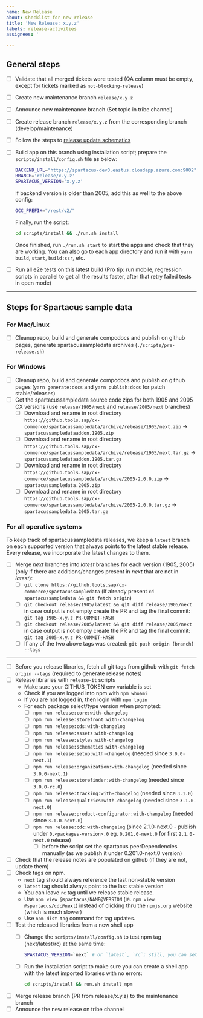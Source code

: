 ```yaml
---
name: New Release
about: Checklist for new release
title: 'New Release: x.y.z'
labels: release-activities
assignees: ''

---
```


## General steps

- [ ] Validate that all merged tickets were tested (QA column must be empty, except for tickets marked as `not-blocking-release`)
- [ ] Create new maintenance branch `release/x.y.z`
- [ ] Announce new maintenance branch (Set topic in tribe channel)
- [ ] Create release branch `release/x.y.z` from the corresponding branch (develop/maintenance)
- [ ] Follow the steps to [release update schematics](https://github.com/SAP/spartacus/blob/develop/projects/schematics/README.md#releasing-update-schematics)
- [ ] Build app on this branch using installation script; prepare the `scripts/install/config.sh` file as below:

    ```bash
    BACKEND_URL="https://spartacus-dev0.eastus.cloudapp.azure.com:9002"
    BRANCH='release/x.y.z'
    SPARTACUS_VERSION='x.y.z'
    ```

    If backend version is older than 2005, add this as well to the above config:

    ```bash
    OCC_PREFIX="/rest/v2/"
    ```

    Finally, run the script:

    ```bash
    cd scripts/install && ./run.sh install
    ```

    Once finished, run `./run.sh start` to start the apps and check that they are working. You can also go to each app directory and run it with `yarn build`, `start`, `build:ssr`, etc.

- [ ] Run all e2e tests on this latest build (Pro tip: run mobile, regression scripts in parallel to get all the results faster, after that retry failed tests in open mode)

---

## Steps for Spartacus sample data

### For Mac/Linux

- [ ] Cleanup repo, build and generate compodocs and publish on github pages, generate spartacussampledata archives (`./scripts/pre-release.sh`)

### For Windows

- [ ] Cleanup repo, build and generate compodocs and publish on github pages (`yarn generate:docs` and `yarn publish:docs` for patch stable/releases)
- [ ] Get the spartacussampledata source code zips for both 1905 and 2005 CX versions (use `release/1905/next` and `release/2005/next` branches)
  - [ ] Download and rename in root directory `https://github.tools.sap/cx-commerce/spartacussampledata/archive/release/1905/next.zip` -> `spartacussampledataaddon.1905.zip`
  - [ ] Download and rename in root directory `https://github.tools.sap/cx-commerce/spartacussampledata/archive/release/1905/next.tar.gz` -> `spartacussampledataaddon.1905.tar.gz`
  - [ ] Download and rename in root directory `https://github.tools.sap/cx-commerce/spartacussampledata/archive/2005-2.0.0.zip` -> `spartacussampledata.2005.zip`
  - [ ] Download and rename in root directory `https://github.tools.sap/cx-commerce/spartacussampledata/archive/2005-2.0.0.tar.gz` -> `spartacussampledata.2005.tar.gz`

### For all operative systems

To keep track of spartacussampledata releases, we keep a `latest` branch on each supported version that always points to the latest stable release. Every release, we incorporate the latest changes to them.

- [ ] Merge _next_ branches into _latest_ branches for each version (1905, 2005) (only if there are additions/changes present in _next_ that are not in _latest_):
  - [ ] `git clone https://github.tools.sap/cx-commerce/spartacussampledata` (if already present `cd spartacussampledata && git fetch origin`)
  - [ ] `git checkout release/1905/latest && git diff release/1905/next` in case output is not empty create the PR and tag the final commit: `git tag 1905-x.y.z PR-COMMIT-HASH`
  - [ ] `git checkout release/2005/latest && git diff release/2005/next` in case output is not empty create the PR and tag the final commit: `git tag 2005-x.y.z PR-COMMIT-HASH`
  - [ ] If any of the two above tags was created: `git push origin [branch] --tags`

---

- [ ] Before you release libraries, fetch all git tags from github with `git fetch origin --tags` (required to generate release notes)
- [ ] Release libraries with `release-it` scripts
  - Make sure your GITHUB_TOKEN env variable is set
  - Check if you are logged into npm with `npm whoami`
  - If you are not logged in, then login with `npm login`
  - For each package select/type version when prompted:
    - [ ] `npm run release:core:with-changelog`
    - [ ] `npm run release:storefront:with-changelog`
    - [ ] `npm run release:cds:with-changelog`
    - [ ] `npm run release:assets:with-changelog`
    - [ ] `npm run release:styles:with-changelog`
    - [ ] `npm run release:schematics:with-changelog`
    - [ ] `npm run release:setup:with-changelog` (needed since `3.0.0-next.1`)
    - [ ] `npm run release:organization:with-changelog` (needed since `3.0.0-next.1`)
    - [ ] `npm run release:storefinder:with-changelog` (needed since `3.0.0-rc.0`)
    - [ ] `npm run release:tracking:with-changelog` (needed since `3.1.0`)
    - [ ] `npm run release:qualtrics:with-changelog` (needed since `3.1.0-next.0`)
    - [ ] `npm run release:product-configurator:with-changelog` (needed since `3.1.0-next.0`)
    - [ ] `npm run release:cdc:with-changelog` (since 2.1.0-next.0 - publish under `0.<packages-version>.0` eg. `0.201.0-next.0` for first `2.1.0-next.0` release)
      - [ ] before the script set the spartacus peerDependencies manually (as we publish it under 0.201.0-next.0 version)
- [ ] Check that the release notes are populated on github (if they are not, update them)
- [ ] Check tags on npm.
  - `next` tag should always reference the last non-stable version
  - `latest` tag should always point to the last stable version
  - You can leave `rc` tag until we release stable release.
  - Use `npm view @spartacus/NAME@VERSION` (ie. `npm view @spartacus/cdc@next`) instead of clicking thru the `npmjs.org` website (which is much slower)
  - Use `npm dist-tag` command for tag updates.
- [ ] Test the released libraries from a new shell app
  - [ ] Change the `scripts/install/config.sh` to test npm tag (next/latest/rc) at the same time:

    ```bash
    SPARTACUS_VERSION=`next` # or `latest`, `rc`; still, you can set it to a specific one, ie `x.y.z` (or leave the config file unchanged)
    ```

  - [ ] Run the installation script to make sure you can create a shell app with the latest imported libraries with no errors:

    ```bash
    cd scripts/install && run.sh install_npm
    ```

- [ ] Merge release branch (PR from release/x.y.z) to the maintenance branch
- [ ] Announce the new release on tribe channel
